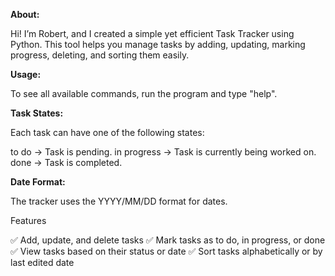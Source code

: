 **About:**

Hi! I’m Robert, and I created a simple yet efficient Task Tracker using Python. This tool helps you manage tasks by adding, updating, marking progress, deleting, and sorting them easily.

**Usage:**

To see all available commands, run the program and type "help".

**Task States:**

Each task can have one of the following states:

to do → Task is pending.
in progress → Task is currently being worked on.
done → Task is completed.

**Date Format:**

The tracker uses the YYYY/MM/DD format for dates.

Features

✅ Add, update, and delete tasks
✅ Mark tasks as to do, in progress, or done
✅ View tasks based on their status or date
✅ Sort tasks alphabetically or by last edited date